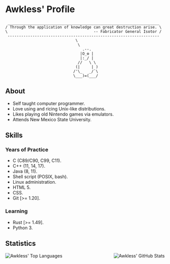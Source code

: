 # Awkless' Profile

```
 ___________________________________________________________________ 
/ Through the application of knowledge can great destruction arise. \
\                                      -- Fabricator General Isotor /
 ------------------------------------------------------------------- 
                               \
                                \
                                  .--.
                                 |O_⚙ |
                                 |:_/ |
                                //   \ \
                               (|     | )
                              /'\_   _/`\
                              \___)=(___/
```

## About

- Self taught computer programmer.
- Love using and ricing Unix-like distributions.
- Likes playing old Nintendo games via emulators.
- Attends New Mexico State University.

## Skills

### Years of Practice

- C (C89/C90, C99, C11).
- C++ (11, 14, 17).
- Java (8, 11).
- Shell script (POSIX, bash).
- Linux administration.
- HTML 5.
- CSS.
- Git [>= 1.20].

### Learning

- Rust [>= 1.49].
- Python 3.

## Statistics

<img
  align="left"
  src="https://github-readme-stats.vercel.app/api/top-langs/?username=awkless&langs_count=5&theme=tokyonight"
  alt="Awkless' Top Languages"
/>

<img
  align="right"
  src="https://github-readme-stats.vercel.app/api/?username=awkless&count_private=true&theme=tokyonight&showicons=true"
  alt="Awkless' GitHub Stats"
/>
